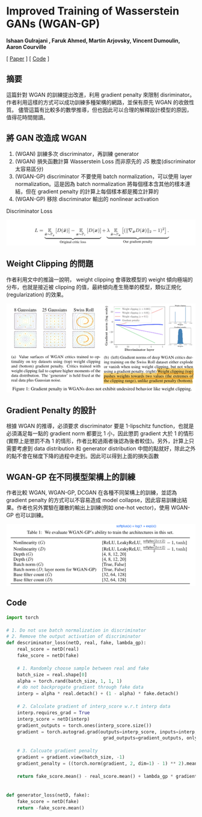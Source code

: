# Improved Training of Wasserstein GANs (WGAN-GP)
**Ishaan Gulrajani , Faruk Ahmed, Martin Arjovsky, Vincent Dumoulin, Aaron Courville**

[ [Paper](https://arxiv.org/abs/1704.00028) ]
[ [Code](https://github.com/igul222/improved_wgan_training.) ]

## 摘要

這篇針對 WGAN 的訓練提出改進，利用 gradient penalty 來限制 disriminator。
作者利用這樣的方式可以成功訓練多種架構的網路，並保有原先 WGAN 的收斂性質。
儘管這篇有比較多的數學推導，但也因此可以合理的解釋設計模型的原因，值得花時間閱讀。

## 將 GAN 改造成 WGAN
1. (WGAN) 訓練多次 discriminator，再訓練 generator
2. (WGAN) 損失函數計算 Wasserstein Loss 而非原先的 JS 散度(discriminator 太容易區分)
3. (WGAN-GP) discriminator 不要使用 batch normalization，可以使用 layer normalization。這是因為 batch normalization 將每個樣本含其他的樣本連結，但在 gradient penalty 的計算上每個樣本都是獨立計算的
4. (WGAN-GP) 移除 discriminator 輸出的 nonlinear activation

Discriminator Loss

<p align="center"><img src="./wgan_gp_loss.png" width="700"></p>


## Weight Clipping 的問題
作者利用文中的推論一說明， weight clipping 會導致模型的 weight 傾向極端的分布，也就是接近被 clipping 的值，最終傾向產生簡單的模型，類似正規化 (regularization) 的效果。

<p align="center"><img src="./wgan_vs_wgan_gp.png" width="600"></p>


## Gradient Penalty 的設計
根據 WGAN 的推導，必須要求 discriminator 要是 1-lipschitz function，也就是必須滿足每一點的 gradient norm 都要比 1 小，因此懲罰 gradient 大於 1 的情形(實際上是懲罰不為 1 的情形，作者比較過兩者後認為後者較佳)。另外，計算上只需要考慮到 data distribution 和 generator distribution 中間的點就好，除此之外的點不會在梯度下降的過程中走到。因此可以得到上面的損失函數


## WGAN-GP 在不同模型架構上的訓練
作者比較 WGAN, WGAN-GP, DCGAN 在各種不同架構上的訓練，並認為 gradient penalty 的方式可以不容易造成 model collapse，因此容易訓練出結果。作者也另外實驗在離散的輸出上訓練(例如 one-hot vector)，使用 WGAN-GP 也可以訓練。

<p align="center"><img src="./wgan_gp_archtecture_experiment.png" width="600"></p>


## Code
```python
import torch

# 1. Do not use batch normalization in discriminator
# 2. Remove the output activation of discriminator
def descriminator_loss(netD, real, fake, lambda_gp):
    real_score = netD(real)
    fake_score = netD(fake)

    # 1. Randomly choose sample between real and fake
    batch_size = real.shape[0]
    alpha = torch.rand(batch_size, 1, 1, 1)
    # do not backprogate gradient through fake data
    interp = alpha * real.detach() + (1 - alpha) * fake.detach()
    
    # 2. Calculate gradient of interp_score w.r.t interp data
    interp.requires_grad = True
    interp_score = netD(interp)
    gradient_outputs = torch.ones(interp_score.size())
    gradient = torch.autograd.grad(outputs=interp_score, inputs=interp, \
                                    grad_outputs=gradient_outputs, only_inputs=True)[0]

    # 3. Calcuate gradient penalty
    gradient = gradient.view(batch_size, -1)
    gradient_penalty = ((torch.norm(gradient, 2, dim=1) - 1) ** 2).mean()

    return fake_score.mean() - real_score.mean() + lambda_gp * gradient_penalty


def generator_loss(netD, fake):
    fake_score = netD(fake)
    return -fake_score.mean()
```
